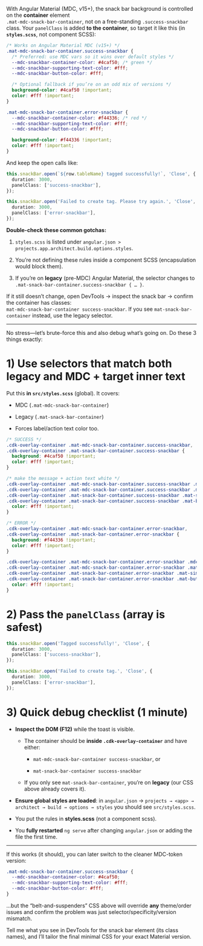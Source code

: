 


With Angular Material (MDC, v15+), the snack bar background is controlled on the **container** element  
`.mat-mdc-snack-bar-container`, not on a free-standing `.success-snackbar` class. Your `panelClass` is added **to the container**, so target it like this (in **`styles.scss`**, not component SCSS):

```scss
/* Works on Angular Material MDC (v15+) */
.mat-mdc-snack-bar-container.success-snackbar {
  /* Preferred: use MDC vars so it wins over default styles */
  --mdc-snackbar-container-color: #4caf50; /* green */
  --mdc-snackbar-supporting-text-color: #fff;
  --mdc-snackbar-button-color: #fff;

  /* Optional fallback if you’re on an odd mix of versions */
  background-color: #4caf50 !important;
  color: #fff !important;
}

.mat-mdc-snack-bar-container.error-snackbar {
  --mdc-snackbar-container-color: #f44336; /* red */
  --mdc-snackbar-supporting-text-color: #fff;
  --mdc-snackbar-button-color: #fff;

  background-color: #f44336 !important;
  color: #fff !important;
}
```

And keep the open calls like:

```ts
this.snackBar.open(`${row.tableName} tagged successfully!`, 'Close', {
  duration: 3000,
  panelClass: ['success-snackbar'],
});

this.snackBar.open('Failed to create tag. Please try again.', 'Close', {
  duration: 3000,
  panelClass: ['error-snackbar'],
});
```

**Double-check these common gotchas:**

1. `styles.scss` is listed under `angular.json > projects.app.architect.build.options.styles`.
    
2. You’re not defining these rules inside a component SCSS (encapsulation would block them).
    
3. If you’re on **legacy** (pre-MDC) Angular Material, the selector changes to  
    `.mat-snack-bar-container.success-snackbar { … }`.
    

If it still doesn’t change, open DevTools → inspect the snack bar → confirm the container has classes:  
`mat-mdc-snack-bar-container success-snackbar`. If you see `mat-snack-bar-container` instead, use the legacy selector.


-----------------------------------

No stress—let’s brute-force this and also debug what’s going on. Do these 3 things exactly:

# 1) Use selectors that match **both** legacy and MDC + target inner text

Put this **in `src/styles.scss`** (global). It covers:

- MDC (`.mat-mdc-snack-bar-container`)
    
- Legacy (`.mat-snack-bar-container`)
    
- Forces label/action text color too.
    

```scss
/* SUCCESS */
.cdk-overlay-container .mat-mdc-snack-bar-container.success-snackbar,
.cdk-overlay-container .mat-snack-bar-container.success-snackbar {
  background: #4caf50 !important;
  color: #fff !important;
}

/* make the message + action text white */
.cdk-overlay-container .mat-mdc-snack-bar-container.success-snackbar .mdc-snackbar__label,
.cdk-overlay-container .mat-mdc-snack-bar-container.success-snackbar .mat-mdc-snack-bar-action,
.cdk-overlay-container .mat-snack-bar-container.success-snackbar .mat-simple-snackbar,
.cdk-overlay-container .mat-snack-bar-container.success-snackbar .mat-button-wrapper {
  color: #fff !important;
}

/* ERROR */
.cdk-overlay-container .mat-mdc-snack-bar-container.error-snackbar,
.cdk-overlay-container .mat-snack-bar-container.error-snackbar {
  background: #f44336 !important;
  color: #fff !important;
}

.cdk-overlay-container .mat-mdc-snack-bar-container.error-snackbar .mdc-snackbar__label,
.cdk-overlay-container .mat-mdc-snack-bar-container.error-snackbar .mat-mdc-snack-bar-action,
.cdk-overlay-container .mat-snack-bar-container.error-snackbar .mat-simple-snackbar,
.cdk-overlay-container .mat-snack-bar-container.error-snackbar .mat-button-wrapper {
  color: #fff !important;
}
```

# 2) Pass the `panelClass` (array is safest)

```ts
this.snackBar.open('Tagged successfully!', 'Close', {
  duration: 3000,
  panelClass: ['success-snackbar'],
});

this.snackBar.open('Failed to create tag.', 'Close', {
  duration: 3000,
  panelClass: ['error-snackbar'],
});
```

# 3) Quick debug checklist (1 minute)

- **Inspect the DOM (F12)** while the toast is visible.
    
    - The container should be **inside `.cdk-overlay-container`** and have either:
        
        - `mat-mdc-snack-bar-container success-snackbar`, or
            
        - `mat-snack-bar-container success-snackbar`
            
    - If you only see `mat-snack-bar-container`, you’re on **legacy** (our CSS above already covers it).
        
- **Ensure global styles are loaded**: in `angular.json` → `projects → <app> → architect → build → options → styles` you should see `src/styles.scss`.
    
- You put the rules in **styles.scss** (not a component scss).
    
- You **fully restarted** `ng serve` after changing `angular.json` or adding the file the first time.
    

---

If this works (it should), you can later switch to the cleaner MDC-token version:

```scss
.mat-mdc-snack-bar-container.success-snackbar {
  --mdc-snackbar-container-color: #4caf50;
  --mdc-snackbar-supporting-text-color: #fff;
  --mdc-snackbar-button-color: #fff;
}
```

…but the “belt-and-suspenders” CSS above will override **any** theme/order issues and confirm the problem was just selector/specificity/version mismatch.

Tell me what you see in DevTools for the snack bar element (its class names), and I’ll tailor the final minimal CSS for your exact Material version.